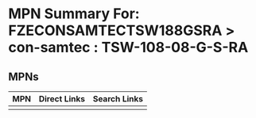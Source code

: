 



# MPN Summary For: FZECONSAMTECTSW188GSRA > con-samtec : TSW-108-08-G-S-RA

## MPNs
  

|MPN|Direct Links|Search Links|
| :--- | :--- | :--- |
||||
